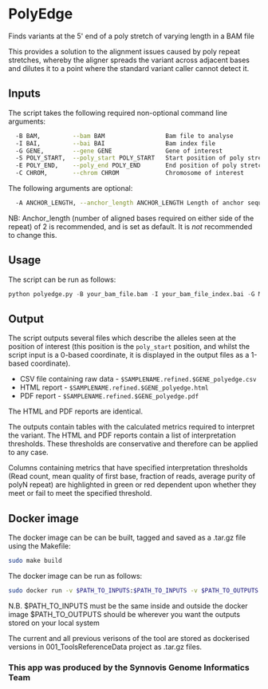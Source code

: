# PolyEdge

Finds variants at the 5' end of a poly stretch of varying length in a BAM file

This provides a solution to the alignment issues caused by poly repeat stretches, whereby the aligner spreads the variant across adjacent bases and dilutes it to a point where the standard variant caller cannot detect it.

## Inputs

The script takes the following required non-optional command line arguments:

```bash
  -B BAM,         --bam BAM                 Bam file to analyse
  -I BAI,         --bai BAI                 Bam index file
  -G GENE,        --gene GENE               Gene of interest
  -S POLY_START,  --poly_start POLY_START   Start position of poly stretch (0-based)
  -E POLY_END,    --poly_end POLY_END       End position of poly stretch (0-based)
  -C CHROM,       --chrom CHROM             Chromosome of interest
```

The following arguments are optional:

```bash
  -A ANCHOR_LENGTH, --anchor_length ANCHOR_LENGTH Length of anchor sequence
```

NB: Anchor_length (number of aligned bases required on either side of the repeat) of 2 is recommended, and is set as default. It is _not_ recommended to change this.

## Usage

The script can be run as follows:

```python
python polyedge.py -B your_bam_file.bam -I your_bam_file_index.bai -G MSH2 -S 47641559 -E 47641586 -C 2
```

## Output

The script outputs several files which describe the alleles seen at the position of interest (this position is the `poly_start` position, and whilst the script input is a 0-based coordinate, it is displayed in the output files as a 1-based coordinate).

* CSV file containing raw data - `$SAMPLENAME.refined.$GENE_polyedge.csv`
* HTML report - `$SAMPLENAME.refined.$GENE_polyedge.html`
* PDF report - `$SAMPLENAME.refined.$GENE_polyedge.pdf`

The HTML and PDF reports are identical.

The outputs contain tables with the calculated metrics required to interpret the variant. The HTML and PDF reports contain a list of interpretation thresholds. These thresholds are conservative and therefore can be applied to any case.

Columns containing metrics that have specified interpretation thresholds (Read count, mean quality of first base, fraction of reads, average purity of polyN repeat) are highlighted in green or red dependent upon whether they meet or fail to meet the specified threshold.

## Docker image

The docker image can be can be built, tagged and saved as a .tar.gz file using the Makefile:

```bash
sudo make build
```

The docker image can be run as follows:

```bash
sudo docker run -v $PATH_TO_INPUTS:$PATH_TO_INPUTS -v $PATH_TO_OUTPUTS:/outputs seglh-polyedge:v1.1.0 -B $PATH_TO_INPUTS/NGS506B_96_286171_DH_M_VCP2R211Via_Pan4130_S68_R1_001.refined.bam -I $PATH_TO_INPUTS/NGS506B_96_286171_DH_M_VCP2R211Via_Pan4130_S68_R1_001.refined.bam.bai -G MSH2 -S 47641559 -E 47641586 -C 2
```

N.B. $PATH_TO_INPUTS must be the same inside and outside the docker image
$PATH_TO_OUTPUTS should be wherever you want the outputs stored on your local system


The current and all previous verisons of the tool are stored as dockerised versions in 001_ToolsReferenceData project as .tar.gz files.

### This app was produced by the Synnovis Genome Informatics Team
